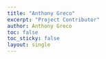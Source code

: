```yaml
---
title: "Anthony Greco"
excerpt: "Project Contributor"
author: Anthony Greco
toc: false
toc_sticky: false
layout: single
---
```

